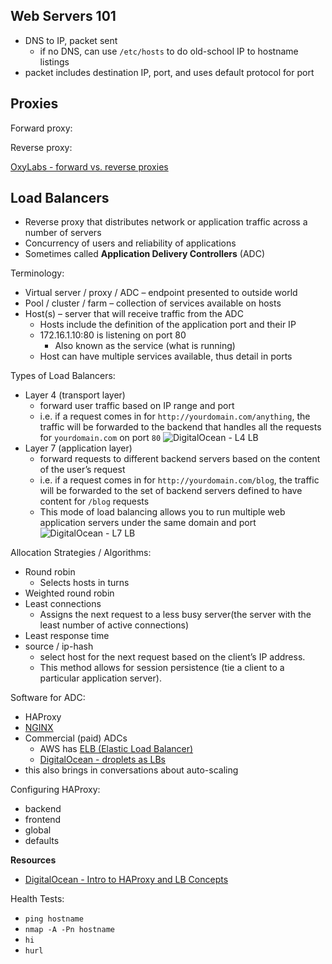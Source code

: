 ## Web Servers 101

- DNS to IP, packet sent
    - if no DNS, can use `/etc/hosts` to do old-school IP to hostname listings
- packet includes destination IP, port, and uses default protocol for port

## Proxies

Forward proxy:

Reverse proxy:

[OxyLabs - forward vs. reverse proxies](https://oxylabs.io/blog/reverse-proxy-vs-forward-proxy)

## Load Balancers

- Reverse proxy that distributes network or application traffic across a number of servers
- Concurrency of users and reliability of applications
- Sometimes called **Application Delivery Controllers** (ADC)

Terminology:
- Virtual server / proxy / ADC – endpoint presented to outside world
- Pool / cluster / farm – collection of services available on hosts
- Host(s) – server that will receive traffic from the ADC
  - Hosts include the definition of the application port and their IP
  - 172.16.1.10:80 is listening on port 80
    - Also known as the service (what is running)
  - Host can have multiple services available, thus detail in ports

Types of Load Balancers:
- Layer 4 (transport layer)
    - forward user traffic based on IP range and port 
    - i.e. if a request comes in for `http://yourdomain.com/anything`, the traffic will be forwarded to the backend that handles all the requests for `yourdomain.com` on port `80`
![DigitalOcean - L4 LB](https://assets.digitalocean.com/articles/HAProxy/layer_4_load_balancing.png)
- Layer 7 (application layer)
    - forward requests to different backend servers based on the content of the user’s request
    - i.e. if a request comes in for `http://yourdomain.com/blog`, the traffic will be forwarded to the set of backend servers defined to have content for `/blog` requests 
    - This mode of load balancing allows you to run multiple web application servers under the same domain and port
![DigitalOcean - L7 LB](https://assets.digitalocean.com/articles/HAProxy/layer_7_load_balancing.png)

Allocation Strategies / Algorithms:
- Round robin
    - Selects hosts in turns
- Weighted round robin
- Least connections
    - Assigns the next request to a less busy server(the server with the least number of active connections)
- Least response time
- source / ip-hash
    - select host for the next request based on the client’s IP address. 
    - This method allows for session persistence (tie a client to a particular application server).

Software for ADC:
- HAProxy
- [NGINX](https://www.tecmint.com/use-nginx-as-http-load-balancer-in-linux/)
- Commercial (paid) ADCs
    - AWS has [ELB (Elastic Load Balancer)](https://aws.amazon.com/elasticloadbalancing/)
    - [DigitalOcean - droplets as LBs](https://www.digitalocean.com/community/tutorials/how-to-use-haproxy-to-set-up-http-load-balancing-on-an-ubuntu-vps)
- this also brings in conversations about auto-scaling

Configuring HAProxy:
- backend
- frontend
- global
- defaults

**Resources**
- [DigitalOcean - Intro to HAProxy and LB Concepts](https://www.digitalocean.com/community/tutorials/an-introduction-to-haproxy-and-load-balancing-concepts)

Health Tests:
- `ping hostname`
- `nmap -A -Pn hostname`
- `hi`
- `hurl`

